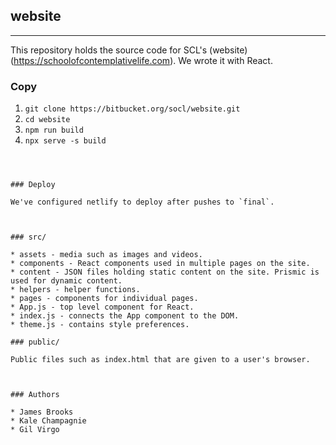 ## website
---

This repository holds the source code for SCL's (website)(https://schoolofcontemplativelife.com). We wrote it with React.



### Copy

1. `git clone https://bitbucket.org/socl/website.git`
2. `cd website`
3. `npm run build`
4. `npx serve -s build`
```



### Deploy

We've configured netlify to deploy after pushes to `final`.



### src/

* assets - media such as images and videos.
* components - React components used in multiple pages on the site.
* content - JSON files holding static content on the site. Prismic is used for dynamic content.
* helpers - helper functions.
* pages - components for individual pages.
* App.js - top level component for React.
* index.js - connects the App component to the DOM.
* theme.js - contains style preferences.

### public/

Public files such as index.html that are given to a user's browser.



### Authors

* James Brooks
* Kale Champagnie
* Gil Virgo
